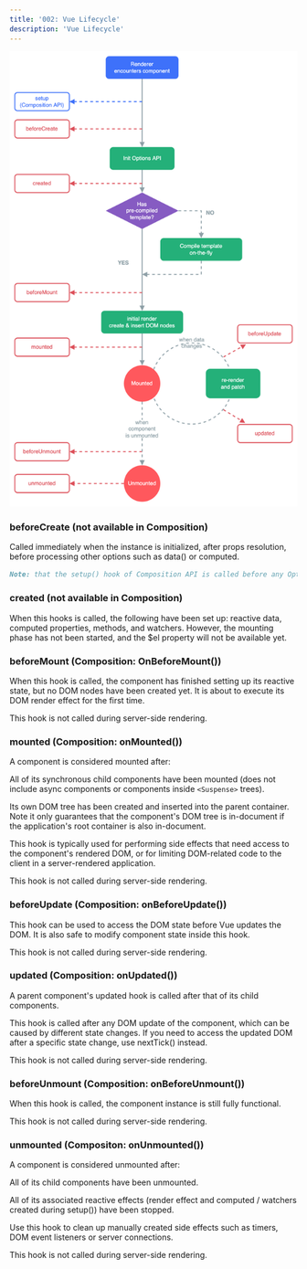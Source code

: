 ```yaml
---
title: '002: Vue Lifecycle'
description: 'Vue Lifecycle'
---
```


![Lifecycle Chart](/static/images/vue_lifecycle.png "Lifecycle chart")
### beforeCreate (not available in Composition)

Called immediately when the instance is initialized, after props resolution, before processing other options such as data() or computed.

```md
Note: that the setup() hook of Composition API is called before any Options API hooks, even beforeCreate().
```

### created (not available in Composition)

When this hooks is called, the following have been set up: reactive data, computed properties, methods, and watchers. However, the mounting phase has not been started, and the $el property will not be available yet.

### beforeMount (Composition: OnBeforeMount())

When this hook is called, the component has finished setting up its reactive state, but no DOM nodes have been created yet. It is about to execute its DOM render effect for the first time.

This hook is not called during server-side rendering.

### mounted (Composition: onMounted())

A component is considered mounted after:

All of its synchronous child components have been mounted (does not include async components or components inside `<Suspense>` trees).

Its own DOM tree has been created and inserted into the parent container. Note it only guarantees that the component's DOM tree is in-document if the application's root container is also in-document.

This hook is typically used for performing side effects that need access to the component's rendered DOM, or for limiting DOM-related code to the client in a server-rendered application.

This hook is not called during server-side rendering.

### beforeUpdate (Composition: onBeforeUpdate())

This hook can be used to access the DOM state before Vue updates the DOM. It is also safe to modify component state inside this hook.

This hook is not called during server-side rendering.

### updated (Composition: onUpdated())

A parent component's updated hook is called after that of its child components.

This hook is called after any DOM update of the component, which can be caused by different state changes. If you need to access the updated DOM after a specific state change, use nextTick() instead.

This hook is not called during server-side rendering.

### beforeUnmount (Composition: onBeforeUnmount())

When this hook is called, the component instance is still fully functional.

This hook is not called during server-side rendering.

### unmounted (Compositon: onUnmounted())

A component is considered unmounted after:

All of its child components have been unmounted.

All of its associated reactive effects (render effect and computed / watchers created during setup()) have been stopped.

Use this hook to clean up manually created side effects such as timers, DOM event listeners or server connections.

This hook is not called during server-side rendering.
